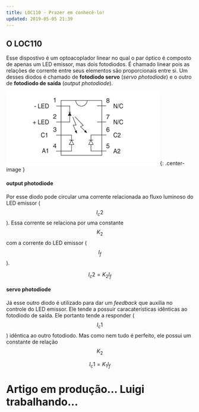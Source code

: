 ```yaml
---
title: LOC110 - Prazer em conhecê-lo!
updated: 2019-05-05 21:39
---
```


## O LOC110

Esse dispostivo é um optoacoplador linear no qual o par óptico é composto de apenas um LED emissor, mas dois fotodiodos. É chamado linear pois as relações de corrente entre seus elementos são proporcionais entre si. 
Um desses diodos é chamado de **fotodiodo servo** (_servo photodiode_) e o outro de **fotodiodo de saída** (_output photodiode_).

![Diagrama do LOC110](/assets/posts/2019-05-05-LOC110-apresentacao/2019-05-05-LOC110-apresentacao.png){: .center-image }

#### output photodiode

Por esse diodo pode circular uma corrente relacionada ao fluxo luminoso do LED emissor ( $$I_c2$$ ). Essa corrente se relaciona por uma constante $$K_2$$ com a corrente do LED emissor ($$I_f$$).  

$$I_c2 = K_2I_f$$

#### servo photodiode

Já esse outro diodo é utilizado para dar um _feedback_ que auxilia no controle do LED emissor. Ele tende a possuir caracaterísticas idênticas ao fotodiodo de saída. Ele portanto tende a responder ($$I_c1$$) idêntica ao outro fotodiodo. Mas como nem tudo é perfeito, ele possui um constante de relação $$K_2$$

$$I_c1 = K_1I_f$$

# Artigo em produção... Luigi trabalhando...
